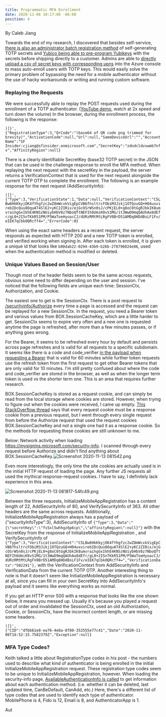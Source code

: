 ```yaml
---
title: Programmatic MFA Enrollment
date: 2020-11-06 10:17:00 -06:00
position: 4
---
```


By Caleb Jiang

Towards the end of my research, I discovered that besides self-service, [there is also an administrator batch registration method](https://support.yubico.com/hc/en-us/articles/360015669179-Using-YubiKeys-with-Azure-MFA-OATH-TOTP) of self-generating TOTP secrets and [Yubico being able to pre-program Yubikeys](https://www.yubico.com/products/manufacturing/programming-options/) with the secrets before shipping directly to a customer. Admins are able to [directly upload a csv of secret keys with corresponding upns](https://techcommunity.microsoft.com/t5/azure-active-directory-identity/hardware-oath-tokens-in-azure-mfa-in-the-cloud-are-now-available/ba-p/276466) into the Azure console to mass auto-enroll users with TOTP keys. This would easily solve the primary problem of bypassing the need for a mobile authenticator without the use of hacky workarounds or writing and running custom software.

### Replaying the Requests

We were successfully able to replay the POST requests used during the enrollment of a TOTP authenticator. ([YouTube demo](https://www.youtube.com/watch?v=Os1TCClk4aQ), watch at 2x speed and turn down the volume) In the browser, during the enrollment process, the following is the response:

`)]}',`\
`{"RegistrationType":3,"QrCode":"(base64 of QR code png trimmed for brevity)","ActivationCode":null,"Url":null,"SameDeviceUrl":"","AccountName":"SF Insider:cjiang@sfinsider.onmicrosoft.com","SecretKey":"zdndcldvxwmb7nfv","AffinityRegion":null}`

There is a clearly identifiable SecretKey (base32 TOTP secret) in the JSON that can be used in the challenge response to enroll the MFA method. When replaying the next request with the secretKey in the payload, the server returns a VerificationContext that is used for the next request alongside the current TOTP OTP to complete the enrollment. The following is an example response for the next request (AddSecurityInfo):

`)]}',`\
`{"Type":3,"VerificationState":1,"Data":null,"VerificationContext":"C5LBw6HkKkyjOK4fYhgfzc2wZ8mWcxkVigEpCVB6fhsltrcFObiM3Jikj1OTQzuGQ+H04uxvirebIDcQuu8OquAT4SlE2+yKC2ZIRix/ejGcOSrWSn0sJ/cPKjEL0+g8oC0tGgRJbkIK8umvraihgGxIkhE4KNSzNUiybHbV8z7NboQftNEFIh6UmiK0vS1MG/1t3WwD9mqQAUhAo8dEfr/gL0+2I5nTKkR51PM/P5WaToeHyoacCJ/dURzRMtMtLRgFV0BrD51AMDq8HDdBsLF1Fv/eIEK7qCbk0QRcff4=","ErrorCode":0}`

When using the exact same headers as a recent request, the server responds as expected with HTTP 200 and a new TOTP token is enrolled, and verified working when signing in. After each token is enrolled, it is given a unique id that looks like `b80dab22-0294-43b9-b26b-2f8796024e86`, used when the authentication method is modified or deleted.

### Unique Values Based on Session/User

Though most of the header fields seem to be the same across requests, obvious some need to differ depending on the user and session. I've noticed that the following fields are unique each time: SessionCtx, Authorization, and Cookie.

The easiest one to get is the SessionCtx. There is a post request to [/securityinfo/Authorize](/totp-enroll-requests/authorize/) every time a page is accessed and the request can be replayed for a new SessionCtx. In the request, you need a Bearer token and various values from BOX.SessionCacheKey, which are a little harder to get. SessionCtx seems to expire very often and a new one is requested anytime the page is refreshed, after more than a few minutes passes, or if anything goes wrong. 

For the Bearer, it seems to be refreshed every hour by default and persists across page refreshes and is valid for all requests to a specific subdomain. It seems like there is a code and code_verifier [in the payload when requesting a Bearer](/totp-enroll-requests/token-60-minutes/) that is valid for 60 minutes while further token requests use the refresh token from the first request to get other Bearer tokens that are only valid for 10 minutes. I'm still pretty confused about where the code and code_verifier are stored in the browser, as well as when the longer term token is used vs the shorter term one. This is an area that requires further research.

BOX.SessionCacheKey is stored as a request cookie, and can simply be read from the local storage where cookies are stored. However, when trying to figure out when the cookies were received, I came up empty. [This StackOverflow thread](https://stackoverflow.com/a/11800394) says that every request cookie must be a response cookie from a previous request, but I went through every single request from before the Authorize request that used the request cookies BOX.SessionCacheKey and not a single one had it as a response cookie. So the methods for requesting these cookies are still unknown to me.

Below: Network activity when loading https://mysignins.microsoft.com/security-info. I scanned through every request before Authorize and didn't find anything about BOX.SessionCacheKey.![Screenshot 2020-11-13 081542.png](/uploads/Screenshot%202020-11-13%20081542.png)

Even more interestingly, the only time the site cookies are actually used is in the initial HTTP request of loading the page. Any further JS requests all used the mythical response-request cookies. I have to say, I definitely lack experience in this area.

![Screenshot 2020-11-13 081817-54fc49.png](/uploads/Screenshot%202020-11-13%20081817-54fc49.png)

Between the three requests, InitializeMobileAppRegistration has a content length of 22, AddSecurityInfo of 80, and VerifySecurityInfo of 363. All other headers are the same across requests. Additionally, InitializeMobileAppRegistration always has a payload of {"securityInfoType":3}, AddSecurityInfo of `{"Type":3,"Data":"{\"secretKey\":\"fs5xl5whhgz6p6cp\",\"affinityRegion\":null}"}` with the SecretKey from the response of InitializeMobileAppRegistration , and VerifySecurityInfo of `{"Type":3,"VerificationContext":"C5LBw6HkKkyjOK4fYhgfzc2wZ8mWcxkVigEpCVB6fhsltrcFObiM3Jikj1OTQzuGQ+H04uxvirebIDcQuu8OquAT4SlE2+yKC2ZIRix/ejGcOSrWSn0sJ/cPKjEL0+g8oC0tGgRJbkIK8umvraihgGxIkhE4KNSzNUiybHbV8z7NboQftNEFIh6UmiK0vS1MG/1t3WwD9mqQAUhAo8dEfr/gL0+2I5nTKkR51PM/P5WaToeHyoacCJ/dURzRMtMtLRgFV0BrD51AMDq8HDdBsLF1Fv/eIEK7qCbk0QRcff4=","VerificationData":"502291"},` with the VerificationContext from AddSecurityInfo and VerificationData from the current TOTP OTP. Another interesting thing to note is that it doesn't seem like InitializeMobileAppRegistration is necessary at all, since you can fill in your own SecretKey into AddSecurityInfo's payload and it seems like everything works as normal.

If you get an HTTP error 500 with a response that looks like the one shown below, it means you messed up. Usually it's because you played a request out of order and invalidated the SessionCtx, used an old Authorization, Cookie, or SessionCtx, have the incorrect content length, or are missing some headers.

`)]}',`\
`{"CID":"dfbb61e8-ea76-4e8a-8f80-352555e77c41","Date":"2020-11-06T16:52:15.7582379Z","Exception":null}`

### MFA Type Codes?

Keith talked a little about RegistrationType codes in his post - the numbers used to describe what kind of authenticator is being enrolled in the initial InitializeMobileAppRegistration request. These registration type codes seem to be unique to InitializeMobileAppRegistration, however. When loading the security-info page, [AvailableAuthenticationInfo is called](/totp-enroll-requests/availableauthenticationinfo/) to get information about each authentication method. (i.e. whether it can be deleted, last updated time, CanBeDefault, CanAdd, etc.) Here, there's a different list of type codes that are used to identify each type of authenticator. MobilePhone is 4, Fido is 12, Email is 8, and AuthenticatorApp is 1.

Aut